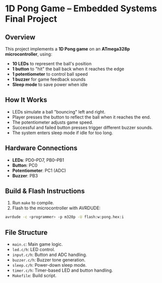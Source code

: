 # 1D Pong Game – Embedded Systems Final Project

## Overview
This project implements a **1D Pong game** on an **ATmega328p microcontroller**, using:
- **10 LEDs** to represent the ball's position
- **1 button** to "hit" the ball back when it reaches the edge
- **1 potentiometer** to control ball speed
- **1 buzzer** for game feedback sounds
- **Sleep mode** to save power when idle

## How It Works
- LEDs simulate a ball "bouncing" left and right.
- Player presses the button to reflect the ball when it reaches the end.
- The potentiometer adjusts game speed.
- Successful and failed button presses trigger different buzzer sounds.
- The system enters sleep mode if idle for too long.

## Hardware Connections
- **LEDs**: PD0–PD7, PB0–PB1
- **Button**: PC0
- **Potentiometer**: PC1 (ADC)
- **Buzzer**: PB3

## Build & Flash Instructions
1. Run `make` to compile.
2. Flash to the microcontroller with AVRDUDE:

```bash
avrdude -c <programmer> -p m328p -U flash:w:pong.hex:i
```

## File Structure
- `main.c`: Main game logic.
- `led.c/h`: LED control.
- `input.c/h`: Button and ADC handling.
- `buzzer.c/h`: Buzzer tone generation.
- `sleep.c/h`: Power-down sleep mode.
- `timer.c/h`: Timer-based LED and button handling.
- `Makefile`: Build script.
 
 
